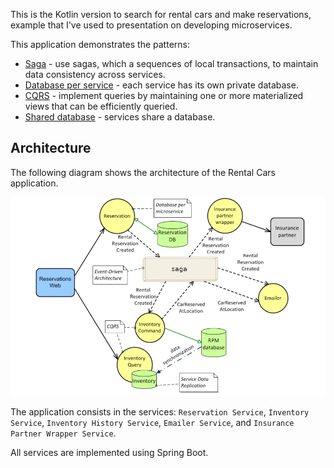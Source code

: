This is the Kotlin version to search for rental cars and make reservations, example that I've used to presentation
on developing microservices.

This application demonstrates the patterns:

* [Saga](https://microservices.io/patterns/data/saga.html) - use sagas, which a sequences of local transactions, to maintain data consistency across services.
* [Database per service](https://microservices.io/patterns/data/database-per-service.html) - each service has its own private database.
* [CQRS](http://microservices.io/patterns/data/cqrs.html) - implement queries by maintaining one or more materialized views that can be efficiently queried.
* [Shared database](https://microservices.io/patterns/data/shared-database.html) - services share a database.

## Architecture

The following diagram shows the architecture of the Rental Cars application.

![](./images/architecture2.png)

The application consists in the services: `Reservation Service`, `Inventory Service`, `Inventory History Service`, `Emailer Service`, and `Insurance Partner Wrapper Service`.

All services are implemented using Spring Boot.